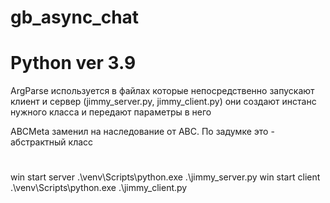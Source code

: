 # gb_async_chat
# Python ver 3.9

ArgParse используется в файлах которые непосредственно запускают клиент и сервер (jimmy_server.py, jimmy_client.py)
они создают инстанс нужного класса и передают параметры в него

ABCMeta заменил на наследование от ABC. По задумке это - абстрактный класс

#
win start server .\venv\Scripts\python.exe .\jimmy_server.py
win start client .\venv\Scripts\python.exe .\jimmy_client.py

